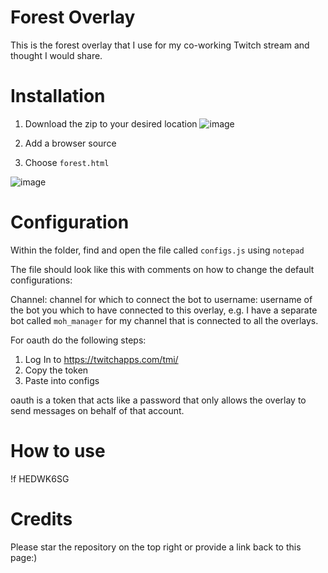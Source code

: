 # Forest Overlay

This is the forest overlay that I use for my co-working Twitch stream and thought I would share.

# Installation
1. Download the zip to your desired location
![image](https://user-images.githubusercontent.com/35163331/165662709-b55ff46a-9df3-443f-b1f4-b741dd322430.png)

2. Add a browser source
3. Choose `forest.html`

![image](https://user-images.githubusercontent.com/35163331/165840685-07b1b98d-8460-40bd-8baa-f7ca4fcab229.png)

# Configuration
Within the folder, find and open the file called `configs.js` using `notepad`

The file should look like this with comments on how to change the default configurations:

Channel: channel for which to connect the bot to
username: username of the bot you which to have connected to this overlay, e.g. I have a separate bot called `moh_manager` for my channel that is connected to all the overlays.

For oauth do the following steps:
1. Log In to https://twitchapps.com/tmi/
2. Copy the token
3. Paste into configs 

oauth is a token that acts like a password that only allows the overlay to send messages on behalf of that account.

# How to use
!f HEDWK6SG 

# Credits
Please star the repository on the top right or provide a link back to this page:)



